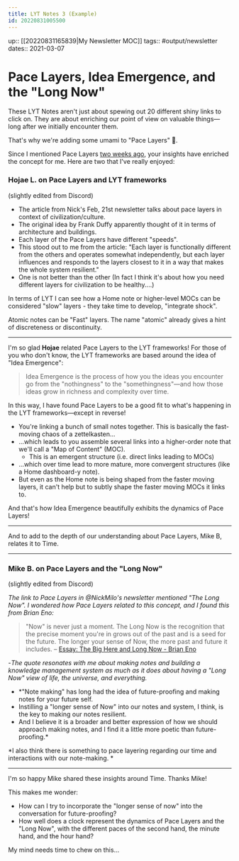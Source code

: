 ```yaml
---
title: LYT Notes 3 (Example)
id: 20220831005500
---
```

up:: [[20220831165839|My Newsletter MOC]]
tags:: #output/newsletter 
dates:: 2021-03-07

# Pace Layers, Idea Emergence, and the "Long Now"
These LYT Notes aren't just about spewing out 20 different shiny links to click on. They are about enriching our point of view on valuable things—long after we initially encounter them. 

That's why we're adding some umami to "Pace Layers" 🌈. 

Since I mentioned Pace Layers [two weeks ago](https://publish.obsidian.md/lyt-kit/Spaces/LYT+Notes/LYT+Notes+1), your insights have enriched the concept for me. Here are two that I've really enjoyed:

### Hojae L. on Pace Layers and LYT frameworks
(slightly edited from Discord)

- The article from Nick's Feb, 21st newsletter talks about pace layers in context of civilization/culture. 
- The original idea by Frank Duffy apparently thought of it in terms of architecture and buildings.
- Each layer of the Pace Layers have different "speeds".
- This stood out to me from the article: "Each layer is functionally different from the others and operates somewhat independently, but each layer influences and responds to the layers closest to it in a way that makes the whole system resilient."
- One is not better than the other (In fact I think it's about how you need different layers for civilization to be healthy....)

In terms of LYT I can see how a Home note or higher-level MOCs can be considered "slow" layers - they take time to develop, "integrate shock".

Atomic notes can be "Fast" layers. The name "atomic" already gives a hint of discreteness or discontinuity.

---
I'm so glad **Hojae** related Pace Layers to the LYT frameworks! For those of you who don't know, the LYT frameworks are based around the idea of "Idea Emergence":

> Idea Emergence is the process of how you the ideas you encounter go from the "nothingness" to the "somethingness"—and how those ideas grow in richness and complexity over time.

In this way, I have found Pace Layers to be a good fit to what's happening in the LYT frameworks—except in reverse! 

- You're linking a bunch of small notes together. This is basically the fast-moving chaos of a zettelkasten...
- ...which leads to you assemble several links into a higher-order note that we'll call a "Map of Content" (MOC). 
	- This is an emergent structure (i.e. direct links leading to MOCs)
- ...which over time lead to more mature, more convergent structures (like a Home dashboard-y note). 
- But even as the Home note is being shaped from the faster moving layers, it can't help but to subtly shape the faster moving MOCs it links to.

And that's how Idea Emergence beautifully exhibits the dynamics of Pace Layers!

---
And to add to the depth of our understanding about Pace Layers, Mike B, relates it to Time.

---

### Mike B. on Pace Layers and the "Long Now"
(slightly edited from Discord)

*The link to Pace Layers in @NickMilo's newsletter mentioned "The Long Now". I wondered how Pace Layers related to this concept, and I found this from Brian Eno:*

> "Now" is never just a moment. The Long Now is the recognition that the precise moment you're in grows out of the past and is a seed for the future. The longer your sense of Now, the more past and future it includes. – [Essay: The Big Here and Long Now - Brian Eno](https://longnow.org/essays/big-here-long-now/ "https://longnow.org/essays/big-here-long-now/")

-*The quote resonates with me about making notes and building a knowledge management system as much as it does about having a "Long Now" view of life, the universe, and everything.* 

- *"Note making" has long had the idea of future-proofing and making notes for your future self. 
- Instilling a "longer sense of Now" into our notes and system, I think, is the key to making our notes resilient. 
- And I believe it is a broader and better expression of how we should approach making notes, and I find it a little more poetic than future-proofing.*

*I also think there is something to pace layering regarding our time and interactions with our note-making. *

---
I'm so happy Mike shared these insights around Time. Thanks Mike!

This makes me wonder: 
- How can I try to incorporate the "longer sense of now" into the conversation for future-proofing?
- How well does a clock represent the dynamics of Pace Layers and the "Long Now", with the different paces of the second hand, the minute hand, and the hour hand?

My mind needs time to chew on this...
